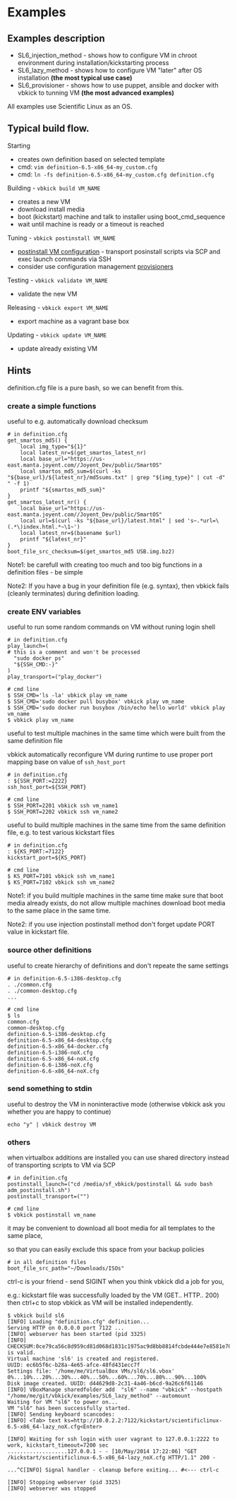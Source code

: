 # Examples

## Examples description

- SL6_injection_method - shows how to configure VM in chroot environment during installation/kickstarting process
- SL6_lazy_method - shows how to configure VM "later" after OS installation **(the most typical use case)**
- SL6_provisioner - shows how to use puppet, ansible and docker with vbkick to tunning VM **(the most advanced examples)**

All examples use Scientific Linux as an OS.

## Typical build flow.

Starting
 - creates own definition based on selected template
 - cmd: `vim definition-6.5-x86_64-my_custom.cfg`
 - cmd: `ln -fs definition-6.5-x86_64-my_custom.cfg definition.cfg`

Building - `vbkick build VM_NAME`
 - creates a new VM
 - download install media
 - boot (kickstart) machine and talk to installer using boot_cmd_sequence
 - wait until machine is ready or a timeout is reached

Tuning - `vbkick postinstall VM_NAME`
 - [postinstall VM configuration](../docs/POSTINSTALL.md) - transport posinstall scripts via SCP and exec launch commands via SSH
 - consider use configuration management [provisioners](../docs/PROVISIONERS.md)

Testing - `vbkick validate VM_NAME`
 - validate the new VM

Releasing - `vbkick export VM_NAME`
 - export machine as a vagrant base box

Updating - `vbkick update VM_NAME`
 - update already existing VM


## Hints

definition.cfg file is a pure bash, so we can benefit from this.

### create a simple functions

useful to e.g. automatically download checksum
```
# in definition.cfg
get_smartos_md5() {
    local img_type="${1}"
    local latest_nr=$(get_smartos_latest_nr)
    local base_url="https://us-east.manta.joyent.com//Joyent_Dev/public/SmartOS"
    local smartos_md5_sum=$(curl -ks "${base_url}/${latest_nr}/md5sums.txt" | grep "${img_type}" | cut -d" " -f 1)
    printf "${smartos_md5_sum}"
}
get_smartos_latest_nr() {
    local base_url="https://us-east.manta.joyent.com//Joyent_Dev/public/SmartOS"
    local url=$(curl -ks "${base_url}/latest.html" | sed 's~.*url=\(.*\)index.html.*~\1~')
    local latest_nr=$(basename $url)
    printf "${latest_nr}"
}
boot_file_src_checksum=$(get_smartos_md5 USB.img.bz2)
```

Note1: be carefull with creating too much and too big functions in a definition files - be simple

Note2: If you have a bug in your definition file (e.g. syntax),
then vbkick fails (cleanly terminates) during definition loading.

### create ENV variables

useful to run some random commands on VM without runing login shell
```
# in definition.cfg
play_launch=(
# this is a comment and won't be processed
  "sudo docker ps"
  "${SSH_CMD:-}"
)
play_transport=("play_docker")

# cmd line
$ SSH_CMD='ls -la' vbkick play vm_name
$ SSH_CMD='sudo docker pull busybox' vbkick play vm_name
$ SSH_CMD='sudo docker run busybox /bin/echo hello world' vbkick play vm_name
$ vbkick play vm_name
```

useful to test multiple machines in the same time which were built from the same definition file

vbkick automatically reconfigure VM during runtime to use proper port mapping base on value of `ssh_host_port`
```
# in definition.cfg
: ${SSH_PORT:=2222}
ssh_host_port=${SSH_PORT}

# cmd line
$ SSH_PORT=2201 vbkick ssh vm_name1
$ SSH_PORT=2202 vbkick ssh vm_name2
```

useful to build multiple machines in the same time from the same definition file, e.g. to test various kickstart files
```
# in definition.cfg
: ${KS_PORT:=7122}
kickstart_port=${KS_PORT}

# cmd line
$ KS_PORT=7101 vbkick ssh vm_name1
$ KS_PORT=7102 vbkick ssh vm_name2
```

Note1: if you build multiple machines in the same time make sure that boot media already exists, do not allow multiple machines download boot media to the same place in the same time.

Note2: if you use injection postinstall method don't forget update PORT value in kickstart file.

### source other definitions

useful to create hierarchy of definitions and don't repeate the same settings
```
# in definition-6.5-i386-desktop.cfg
. ./common.cfg
. ./common-desktop.cfg
...

# cmd line
$ ls
common.cfg
common-desktop.cfg
definition-6.5-i386-desktop.cfg
definition-6.5-x86_64-desktop.cfg
definition-6.5-x86_64-docker.cfg
definition-6.5-i386-noX.cfg
definition-6.5-x86_64-noX.cfg
definition-6.6-i386-noX.cfg
definition-6.6-x86_64-noX.cfg
```

### send something to stdin
useful to destroy the VM in noninteractive mode (otherwise vbkick ask you whether you are happy to continue)
```
echo "y" | vbkick destroy VM
```

### others

when virtualbox additions are installed you can use shared directory instead of transporting scripts to VM via SCP
```
# in definition.cfg
postinstall_launch=("cd /media/sf_vbkick/postinstall && sudo bash adm_postinstall.sh")
postinstall_transport=("")

# cmd line
$ vbkick postinstall vm_name
```

it may be convenient to download all boot media for all templates to the same place,

so that you can easily exclude this space from your backup policies
```
# in all definition files
boot_file_src_path="~/Downloads/ISOs"
```

ctrl-c is your friend - send SIGINT when you think vbkick did a job for you,

e.g.: kickstart file was successfully loaded by the VM (GET.. HTTP.. 200) then ctrl+c to stop vbkick as VM will be installed independently.
```
$ vbkick build sl6
[INFO] Loading "definition.cfg" definition...
Serving HTTP on 0.0.0.0 port 7122 ...
[INFO] webserver has been started (pid 3325)
[INFO] CHECKSUM:0ce79ca56c8d959cd81d068d1831c1975ac9d8bb8814fcbde444e7e8581e7029 is valid.
Virtual machine 'sl6' is created and registered.
UUID: ec6b5f6c-b28a-4e65-afce-48fd431ecc7f
Settings file: '/home/me/VirtualBox VMs/sl6/sl6.vbox'
0%...10%...20%...30%...40%...50%...60%...70%...80%...90%...100%
Disk image created. UUID: d44629d8-2c31-4a46-b6cd-9a26c6f61146
[INFO] VBoxManage sharedfolder add  "sl6" --name "vbkick" --hostpath "/home/me/git/vbkick/examples/SL6_lazy_method" --automount
Waiting for VM "sl6" to power on...
VM "sl6" has been successfully started.
[INFO] Sending keyboard scancodes:
[INFO] <Tab> text ks=http://10.0.2.2:7122/kickstart/scientificlinux-6.5-x86_64-lazy_noX.cfg<Enter>

[INFO] Waiting for ssh login with user vagrant to 127.0.0.1:2222 to work, kickstart_timeout=7200 sec
...................127.0.0.1 - - [10/May/2014 17:22:06] "GET /kickstart/scientificlinux-6.5-x86_64-lazy_noX.cfg HTTP/1.1" 200 -

...^C[INFO] Signal handler - cleanup before exiting... #<--- ctrl-c

[INFO] Stopping webserver (pid 3325)
[INFO] webserver was stopped
```
